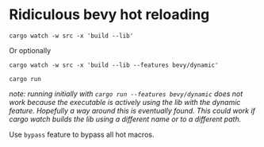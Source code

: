 # Ridiculous bevy hot reloading

```
cargo watch -w src -x 'build --lib'
```

Or optionally
```
cargo watch -w src -x 'build --lib --features bevy/dynamic'
```

```
cargo run
```
*note: running initially with `cargo run --features bevy/dynamic` does not work because the executable is actively using the lib with the dynamic feature. Hopefully a way around this is eventually found. This could work if cargo watch builds the lib using a different name or to a different path.*

Use `bypass` feature to bypass all hot macros.

